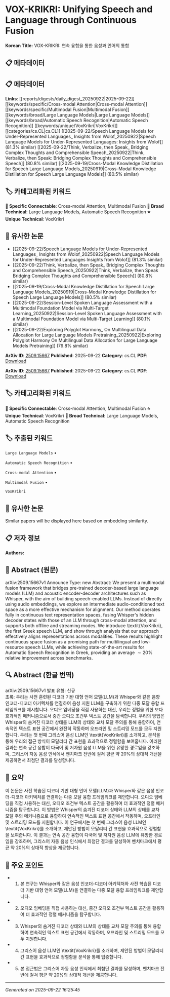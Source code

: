 # VOX-KRIKRI: Unifying Speech and Language through Continuous Fusion

**Korean Title:** VOX-KRIKRI: 연속 융합을 통한 음성과 언어의 통합

## 📋 메타데이터

## 📋 메타데이터

**Links**: [[reports/digests/daily_digest_20250922|2025-09-22]] [[keywords/specific/Cross-modal Attention|Cross-modal Attention]] [[keywords/specific/Multimodal Fusion|Multimodal Fusion]] [[keywords/broad/Large Language Models|Large Language Models]] [[keywords/broad/Automatic Speech Recognition|Automatic Speech Recognition]] [[keywords/unique/VoxKrikri|VoxKrikri]] [[categories/cs.CL|cs.CL]] [[2025-09-22/Speech Language Models for Under-Represented Languages_ Insights from Wolof_20250922|Speech Language Models for Under-Represented Languages: Insights from Wolof]] (81.3% similar) [[2025-09-22/Think, Verbalize, then Speak_ Bridging Complex Thoughts and Comprehensible Speech_20250922|Think, Verbalize, then Speak: Bridging Complex Thoughts and Comprehensible Speech]] (80.8% similar) [[2025-09-19/Cross-Modal Knowledge Distillation for Speech Large Language Models_20250919|Cross-Modal Knowledge Distillation for Speech Large Language Models]] (80.5% similar)

## 🏷️ 카테고리화된 키워드
**🔗 Specific Connectable**: Cross-modal Attention, Multimodal Fusion
**🔬 Broad Technical**: Large Language Models, Automatic Speech Recognition
**⭐ Unique Technical**: VoxKrikri
## 🔗 유사한 논문
- [[2025-09-22/Speech Language Models for Under-Represented Languages_ Insights from Wolof_20250922|Speech Language Models for Under-Represented Languages Insights from Wolof]] (81.3% similar)
- [[2025-09-22/Think, Verbalize, then Speak_ Bridging Complex Thoughts and Comprehensible Speech_20250922|Think, Verbalize, then Speak Bridging Complex Thoughts and Comprehensible Speech]] (80.8% similar)
- [[2025-09-19/Cross-Modal Knowledge Distillation for Speech Large Language Models_20250919|Cross-Modal Knowledge Distillation for Speech Large Language Models]] (80.5% similar)
- [[2025-09-22/Session-Level Spoken Language Assessment with a Multimodal Foundation Model via Multi-Target Learning_20250922|Session-Level Spoken Language Assessment with a Multimodal Foundation Model via Multi-Target Learning]] (80.1% similar)
- [[2025-09-22/Exploring Polyglot Harmony_ On Multilingual Data Allocation for Large Language Models Pretraining_20250922|Exploring Polyglot Harmony On Multilingual Data Allocation for Large Language Models Pretraining]] (79.8% similar)


**ArXiv ID**: [2509.15667](https://arxiv.org/abs/2509.15667)
**Published**: 2025-09-22
**Category**: cs.CL
**PDF**: [Download](https://arxiv.org/pdf/2509.15667.pdf)


**ArXiv ID**: [2509.15667](https://arxiv.org/abs/2509.15667)
**Published**: 2025-09-22
**Category**: cs.CL
**PDF**: [Download](https://arxiv.org/pdf/2509.15667.pdf)

## 🏷️ 카테고리화된 키워드
**🔗 Specific Connectable**: Cross-modal Attention, Multimodal Fusion
**⭐ Unique Technical**: VoxKrikri
**🔬 Broad Technical**: Large Language Models, Automatic Speech Recognition

## 🏷️ 추출된 키워드



`Large Language Models` • 

`Automatic Speech Recognition` • 

`Cross-modal Attention` • 

`Multimodal Fusion` • 

`VoxKrikri`



## 🔗 유사한 논문

Similar papers will be displayed here based on embedding similarity.

## 📋 저자 정보

**Authors:** 

## 📄 Abstract (원문)

arXiv:2509.15667v1 Announce Type: new 
Abstract: We present a multimodal fusion framework that bridges pre-trained decoder-based large language models (LLM) and acoustic encoder-decoder architectures such as Whisper, with the aim of building speech-enabled LLMs. Instead of directly using audio embeddings, we explore an intermediate audio-conditioned text space as a more effective mechanism for alignment. Our method operates fully in continuous text representation spaces, fusing Whisper's hidden decoder states with those of an LLM through cross-modal attention, and supports both offline and streaming modes. We introduce \textit{VoxKrikri}, the first Greek speech LLM, and show through analysis that our approach effectively aligns representations across modalities. These results highlight continuous space fusion as a promising path for multilingual and low-resource speech LLMs, while achieving state-of-the-art results for Automatic Speech Recognition in Greek, providing an average $\sim20\%$ relative improvement across benchmarks.

## 🔍 Abstract (한글 번역)

arXiv:2509.15667v1 발표 유형: 신규  
초록: 우리는 사전 훈련된 디코더 기반 대형 언어 모델(LLM)과 Whisper와 같은 음향 인코더-디코더 아키텍처를 연결하여 음성 지원 LLM을 구축하기 위한 다중 모달 융합 프레임워크를 제시합니다. 오디오 임베딩을 직접 사용하는 대신, 우리는 정렬을 위한 보다 효과적인 메커니즘으로서 중간 오디오 조건부 텍스트 공간을 탐색합니다. 우리의 방법은 Whisper의 숨겨진 디코더 상태를 LLM의 상태와 교차 모달 주의를 통해 융합하여, 연속적인 텍스트 표현 공간에서 완전히 작동하며 오프라인 및 스트리밍 모드를 모두 지원합니다. 우리는 첫 번째 그리스어 음성 LLM인 \textit{VoxKrikri}를 소개하고, 분석을 통해 우리의 접근 방식이 모달리티 간 표현을 효과적으로 정렬함을 보여줍니다. 이러한 결과는 연속 공간 융합이 다국어 및 저자원 음성 LLM을 위한 유망한 경로임을 강조하며, 그리스어 자동 음성 인식에서 벤치마크 전반에 걸쳐 평균 약 20%의 상대적 개선을 제공하면서 최첨단 결과를 달성합니다.

## 📝 요약

이 논문은 사전 학습된 디코더 기반 대형 언어 모델(LLM)과 Whisper와 같은 음성 인코더-디코더 아키텍처를 연결하는 다중 모달 융합 프레임워크를 제안합니다. 오디오 임베딩을 직접 사용하는 대신, 오디오 조건부 텍스트 공간을 활용하여 더 효과적인 정렬 메커니즘을 탐구합니다. 이 방법은 Whisper의 숨겨진 디코더 상태와 LLM의 상태를 교차 모달 주의 메커니즘으로 융합하여 연속적인 텍스트 표현 공간에서 작동하며, 오프라인 및 스트리밍 모드를 지원합니다. 이 연구에서는 첫 번째 그리스어 음성 LLM인 \textit{VoxKrikri}를 소개하고, 제안된 방법이 모달리티 간 표현을 효과적으로 정렬함을 보여줍니다. 이 결과는 연속 공간 융합이 다국어 및 저자원 음성 LLM에 유망한 경로임을 강조하며, 그리스어 자동 음성 인식에서 최첨단 결과를 달성하여 벤치마크에서 평균 약 20%의 상대적 향상을 제공합니다.

## 🎯 주요 포인트


- 1. 본 연구는 Whisper와 같은 음성 인코더-디코더 아키텍처와 사전 학습된 디코더 기반 대형 언어 모델(LLM)을 연결하는 다중 모달 융합 프레임워크를 제안합니다.

- 2. 오디오 임베딩을 직접 사용하는 대신, 중간 오디오 조건부 텍스트 공간을 활용하여 더 효과적인 정렬 메커니즘을 탐구합니다.

- 3. Whisper의 숨겨진 디코더 상태와 LLM의 상태를 교차 모달 주의를 통해 융합하여 연속적인 텍스트 표현 공간에서 작동하며, 오프라인 및 스트리밍 모드를 모두 지원합니다.

- 4. 그리스어 음성 LLM인 \textit{VoxKrikri}를 소개하며, 제안된 방법이 모달리티 간 표현을 효과적으로 정렬함을 분석을 통해 입증합니다.

- 5. 본 접근법은 그리스어 자동 음성 인식에서 최첨단 결과를 달성하며, 벤치마크 전반에 걸쳐 평균 약 20%의 상대적 개선을 제공합니다.


---

*Generated on 2025-09-22 16:25:45*
